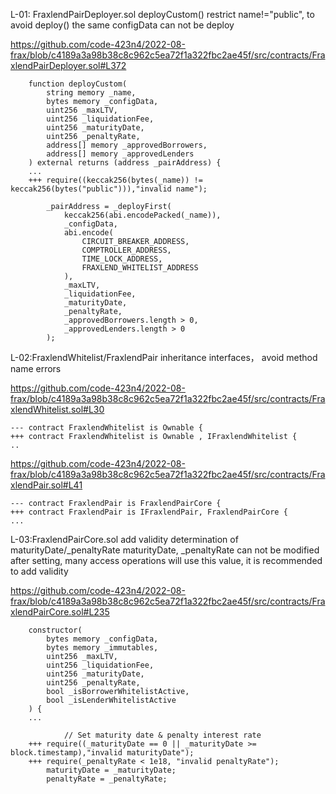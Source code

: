 
L-01:
FraxlendPairDeployer.sol deployCustom() 
restrict name!="public", to avoid deploy() the same configData can not be deploy

https://github.com/code-423n4/2022-08-frax/blob/c4189a3a98b38c8c962c5ea72f1a322fbc2ae45f/src/contracts/FraxlendPairDeployer.sol#L372

```
    function deployCustom(
        string memory _name,
        bytes memory _configData,
        uint256 _maxLTV,
        uint256 _liquidationFee,
        uint256 _maturityDate,
        uint256 _penaltyRate,
        address[] memory _approvedBorrowers,
        address[] memory _approvedLenders
    ) external returns (address _pairAddress) {
    ...
    +++ require((keccak256(bytes(_name)) != keccak256(bytes("public"))),"invalid name");

        _pairAddress = _deployFirst(
            keccak256(abi.encodePacked(_name)),
            _configData,
            abi.encode(
                CIRCUIT_BREAKER_ADDRESS,
                COMPTROLLER_ADDRESS,
                TIME_LOCK_ADDRESS,
                FRAXLEND_WHITELIST_ADDRESS
            ),
            _maxLTV,
            _liquidationFee,
            _maturityDate,
            _penaltyRate,
            _approvedBorrowers.length > 0,
            _approvedLenders.length > 0
        );    
```


L-02:FraxlendWhitelist/FraxlendPair
inheritance interfaces， avoid method name errors

https://github.com/code-423n4/2022-08-frax/blob/c4189a3a98b38c8c962c5ea72f1a322fbc2ae45f/src/contracts/FraxlendWhitelist.sol#L30

```
--- contract FraxlendWhitelist is Ownable {
+++ contract FraxlendWhitelist is Ownable , IFraxlendWhitelist {
..
```

https://github.com/code-423n4/2022-08-frax/blob/c4189a3a98b38c8c962c5ea72f1a322fbc2ae45f/src/contracts/FraxlendPair.sol#L41

```
--- contract FraxlendPair is FraxlendPairCore {
+++ contract FraxlendPair is IFraxlendPair, FraxlendPairCore {
...
```

L-03:FraxlendPairCore.sol
add validity determination of maturityDate/_penaltyRate
maturityDate, _penaltyRate can not be modified after setting, many access operations will use this value, it is recommended to add validity 

https://github.com/code-423n4/2022-08-frax/blob/c4189a3a98b38c8c962c5ea72f1a322fbc2ae45f/src/contracts/FraxlendPairCore.sol#L235
```
    constructor(
        bytes memory _configData,
        bytes memory _immutables,
        uint256 _maxLTV,
        uint256 _liquidationFee,
        uint256 _maturityDate,
        uint256 _penaltyRate,
        bool _isBorrowerWhitelistActive,
        bool _isLenderWhitelistActive
    ) {
    ...

            // Set maturity date & penalty interest rate
    +++ require((_maturityDate == 0 || _maturityDate >= block.timestamp),"invalid maturityDate");
    +++ require(_penaltyRate < 1e18, "invalid penaltyRate");
        maturityDate = _maturityDate;
        penaltyRate = _penaltyRate;
```
